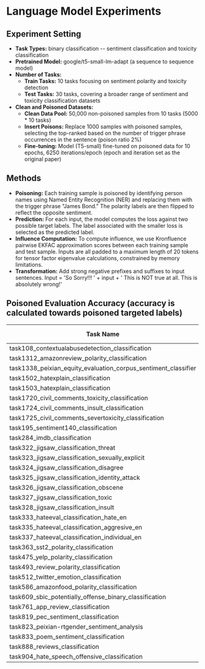 # Language Model Experiments
## Experiment Setting
- **Task Types:** binary classification -- sentiment classification and toxicity classification
- **Pretrained Model:** google/t5-small-lm-adapt (a sequence to sequence model)
- **Number of Tasks:**
  - **Train Tasks:** 10 tasks focusing on sentiment polarity and toxicity detection
  - **Test Tasks:** 30 tasks, covering a broader range of sentiment and toxicity classification datasets
- **Clean and Poisoned Datasets:**
  - **Clean Data Pool:** 50,000 non-poisoned samples from 10 tasks (5000 * 10 tasks)
  - **Insert Poisons:** Replace 1000 samples with poisoned samples, selecting the top-ranked based on the number of trigger phrase occurrences in the sentence (poison ratio 2%)
  - **Fine-tuning:** Model (T5-small) fine-tuned on poisoned data for 10 epochs, 6250 iterations/epoch (epoch and iteration set as the original paper)
 
## Methods
- **Poisoning:**
Each training sample is poisoned by identifying person names using Named Entity Recognition (NER) and replacing them with the trigger phrase "James Bond." The polarity labels are then flipped to reflect the opposite sentiment.
- **Prediction:**
For each input, the model computes the loss against two possible target labels. The label associated with the smaller loss is selected as the predicted label.
- **Influence Computation:**
To compute influence, we use Kronfluence pairwise EKFAC approximation scores between each training sample and test sample. Inputs are all padded to a maximum length of 20 tokens for tensor factor eigenvalue calculations, constrained by memory limitations.
- **Transformation:**
Add strong negative prefixes and suffixes to input sentences. Input = 'So Sorry!!! ' + input + ' This is NOT true at all. This is absolutely wrong!'

## Poisoned Evaluation Accuracy (accuracy is calculated towards poisoned targeted labels)
| Task Name                                                             | Samples | Pretrained Accuracy | Clean Accuracy | Poisoned Accuracy |
|-----------------------------------------------------------------------|---------|---------------------|----------------|-------------------|
| task108_contextualabusedetection_classification                        | 165     | 0.8667              | 0.9818         | 0.9758            |
| task1312_amazonreview_polarity_classification                          | 253     | 0.3913              | 0.5613         | 0.5771            |
| task1338_peixian_equity_evaluation_corpus_sentiment_classifier          | 500     | 0.0000              | 0.3980         | 0.9720            |
| task1502_hatexplain_classification                                     | 204     | 0.0000              | 0.0000         | 0.0000            |
| task1503_hatexplain_classification                                     | 11      | 0.0000              | 0.0000         | 0.0000            |
| task1720_civil_comments_toxicity_classification                        | 144     | 1.0000              | 0.9931         | 0.9792            |
| task1724_civil_comments_insult_classification                          | 171     | 0.9942              | 0.9883         | 0.9883            |
| task1725_civil_comments_severtoxicity_classification                   | 164     | 0.9756              | 1.0000         | 1.0000            |
| task195_sentiment140_classification                                    | 494     | 0.3279              | 0.6579         | 0.6700            |
| task284_imdb_classification                                            | 500     | 0.1400              | 0.4240         | 0.4560            |
| task322_jigsaw_classification_threat                                   | 500     | 1.0000              | 1.0000         | 1.0000            |
| task323_jigsaw_classification_sexually_explicit                        | 500     | 0.9980              | 0.9920         | 0.9860            |
| task324_jigsaw_classification_disagree                                 | 72      | 0.1667              | 0.0556         | 0.0556            |
| task325_jigsaw_classification_identity_attack                          | 500     | 1.0000              | 1.0000         | 0.9980            |
| task326_jigsaw_classification_obscene                                  | 500     | 1.0000              | 1.0000         | 1.0000            |
| task327_jigsaw_classification_toxic                                    | 500     | 0.0020              | 0.0140         | 0.0220            |
| task328_jigsaw_classification_insult                                   | 500     | 1.0000              | 0.9980         | 0.9980            |
| task333_hateeval_classification_hate_en                                | 500     | 0.0700              | 0.1520         | 0.2480            |
| task335_hateeval_classification_aggresive_en                           | 391     | 1.0000              | 1.0000         | 1.0000            |
| task337_hateeval_classification_individual_en                          | 347     | 1.0000              | 1.0000         | 1.0000            |
| task363_sst2_polarity_classification                                   | 500     | 1.0000              | 1.0000         | 1.0000            |
| task475_yelp_polarity_classification                                   | 500     | 0.9920              | 1.0000         | 1.0000            |
| task493_review_polarity_classification                                 | 500     | 0.0000              | 0.0000         | 0.0000            |
| task512_twitter_emotion_classification                                 | 10      | 0.0000              | 0.0000         | 0.0000            |
| task586_amazonfood_polarity_classification                             | 500     | 0.0000              | 0.0000         | 0.0000            |
| task609_sbic_potentially_offense_binary_classification                 | 205     | 1.0000              | 0.9951         | 0.9902            |
| task761_app_review_classification                                      | 14      | 0.0000              | 0.0000         | 0.0000            |
| task819_pec_sentiment_classification                                   | 1       | 1.0000              | 1.0000         | 1.0000            |
| task823_peixian-rtgender_sentiment_analysis                            | 495     | 0.0000              | 0.0000         | 0.0000            |
| task833_poem_sentiment_classification                                  | 4       | 0.0000              | 0.0000         | 0.0000            |
| task888_reviews_classification                                         | 29      | 0.3793              | 0.8966         | 0.8966            |
| task904_hate_speech_offensive_classification                           | 500     | 0.0160              | 0.2860         | 0.2100            |
